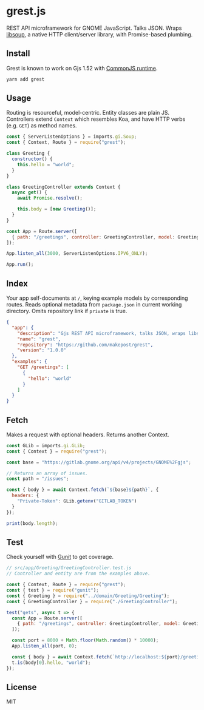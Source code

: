 # grest.js

REST API microframework for GNOME JavaScript. Talks JSON. Wraps [libsoup](https://wiki.gnome.org/Projects/libsoup), a native HTTP client/server library, with Promise-based plumbing.

## Install

Grest is known to work on Gjs 1.52 with [CommonJS runtime](https://github.com/cgjs/cgjs).

```bash
yarn add grest
```

## Usage

Routing is resourceful, model-centric. Entity classes are plain JS. Controllers extend `Context` which resembles Koa, and have HTTP verbs (e.g. `GET`) as method names.

```js
const { ServerListenOptions } = imports.gi.Soup;
const { Context, Route } = require("grest");

class Greeting {
  constructor() {
    this.hello = "world";
  }
}

class GreetingController extends Context {
  async get() {
    await Promise.resolve();

    this.body = [new Greeting()];
  }
}

const App = Route.server([
  { path: "/greetings", controller: GreetingController, model: Greeting }
]);

App.listen_all(3000, ServerListenOptions.IPV6_ONLY);

App.run();
```

## Index

Your app self-documents at `/`, keying example models by corresponding routes. Reads optional metadata from `package.json` in current working directory. Omits repository link if `private` is true.

```json
{
  "app": {
    "description": "Gjs REST API microframework, talks JSON, wraps libsoup",
    "name": "grest",
    "repository": "https://github.com/makepost/grest",
    "version": "1.0.0"
  },
  "examples": {
    "GET /greetings": [
      {
        "hello": "world"
      }
    ]
  }
}
```

## Fetch

Makes a request with optional headers. Returns another Context.

```js
const GLib = imports.gi.GLib;
const { Context } = require("grest");

const base = "https://gitlab.gnome.org/api/v4/projects/GNOME%2Fgjs";

// Returns an array of issues.
const path = "/issues";

const { body } = await Context.fetch(`${base}${path}`, {
  headers: {
    "Private-Token": GLib.getenv("GITLAB_TOKEN")
  }
});

print(body.length);
```

## Test

Check yourself with [Gunit](https://github.com/makepost/gunit) to get coverage.

```js
// src/app/Greeting/GreetingController.test.js
// Controller and entity are from the examples above.

const { Context, Route } = require("grest");
const { test } = require("gunit");
const { Greeting } = require("../domain/Greeting/Greeting");
const { GreetingController } = require("./GreetingController");

test("gets", async t => {
  const App = Route.server([
    { path: "/greetings", controller: GreetingController, model: Greeting }
  ]);

  const port = 8000 + Math.floor(Math.random() * 10000);
  App.listen_all(port, 0);

  const { body } = await Context.fetch(`http://localhost:${port}/greetings`);
  t.is(body[0].hello, "world");
});
```

## License

MIT
